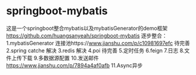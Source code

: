# springboot-mybatis
这是一个springboot整合mybatis以及mybatisGenerator的demo框架
https://github.com/huangsanyeah/springboot-mybatis
逐步整合：
1.mybatisGenerator 连接池https://www.jianshu.com/p/c10981697efc 待完善
2.spring catche 解决
3.redis 解决
4.poi 待完善
5.定时任务 
6.feign
7.日志
8.文件上传下载
9.多数据源配置
10.发送邮件 https://www.jianshu.com/p/7894a4af0afb
11.Async异步
